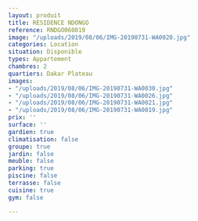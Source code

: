 ```yaml
---
layout: produit
title: RESIDENCE NDONGO
reference: RNDGO060819
image: "/uploads/2019/08/06/IMG-20190731-WA0020.jpg"
categories: Location
situation: Disponible
types: Appartement
chambres: 2
quartiers: Dakar Plateau
images:
- "/uploads/2019/08/06/IMG-20190731-WA0030.jpg"
- "/uploads/2019/08/06/IMG-20190731-WA0026.jpg"
- "/uploads/2019/08/06/IMG-20190731-WA0021.jpg"
- "/uploads/2019/08/06/IMG-20190731-WA0019.jpg"
prix: ''
surface: ''
gardien: true
climatisation: false
groupe: true
jardin: false
meuble: false
parking: true
piscine: false
terrasse: false
cuisine: true
gym: false

---
```

